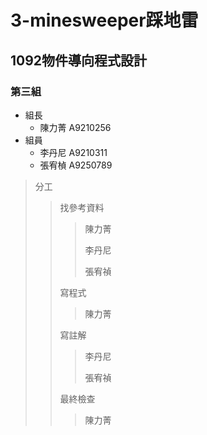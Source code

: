 # 3-minesweeper踩地雷
## 1092物件導向程式設計
### 第三組
* 組長
  * 陳力菁 A9210256
* 組員
  * 李丹尼 A9210311
  * 張宥楨 A9250789
>分工
>>找參考資料
>>>陳力菁
>>>
>>>李丹尼
>>>
>>>張宥禎
>>
>>寫程式
>>>陳力菁
>>
>>寫註解
>>>李丹尼
>>>
>>>張宥禎
>>
>>最終檢查
>>>陳力菁 
